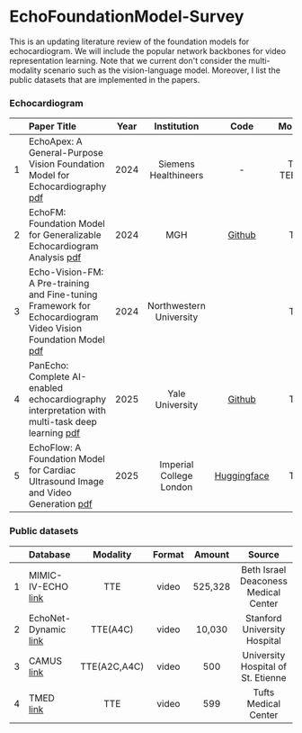 # EchoFoundationModel-Survey
This is an updating literature review of the foundation models for echocardiogram. We will include the popular network backbones for video representation learning. Note that we current don't consider the multi-modality scenario such as the vision-language model. Moreover, I list the public datasets that are implemented in the papers.


### Echocardiogram

| | Paper Title | Year | Institution | Code | Modality | Backbone |
| :--: | :--------- | :-----: | :-----: | :-----: | :-----: | :-----: |
| 1 | EchoApex: A General-Purpose Vision Foundation Model for Echocardiography [pdf](https://arxiv.org/pdf/2410.11092) | 2024 | Siemens Healthineers | - | TTE, TEE, ICE | ViT-base |
| 2 | EchoFM: Foundation Model for Generalizable Echocardiogram Analysis [pdf](https://arxiv.org/pdf/2410.23413) | 2024 | MGH | [Github](https://github.com/SekeunKim/EchoFM) | TTE | - |
| 3 | Echo-Vision-FM: A Pre-training and Fine-tuning Framework for Echocardiogram Video Vision Foundation Model [pdf](https://www.medrxiv.org/content/10.1101/2024.10.09.24315195v3.full.pdf) | 2024 | Northwestern University |  | TTE | ViT-base |
| 4 | PanEcho: Complete AI-enabled echocardiography interpretation with multi-task deep learning [pdf](https://pmc.ncbi.nlm.nih.gov/articles/PMC12047937/) | 2025 | Yale University | [Github](https://github.com/CarDS-Yale/PanEcho) | TTE | - |
| 5 | EchoFlow: A Foundation Model for Cardiac Ultrasound Image and Video Generation [pdf](https://arxiv.org/pdf/2503.22357) | 2025 | Imperial College London | [Huggingface](https://huggingface.co/spaces/HReynaud/EchoFlow) | TTE | A-VAE |


### Public datasets

| | Database | Modality | Format | Amount | Source |
| :--: | :--------- | :-----: | :-----: | :-----: | :-----: |
| 1 | MIMIC-IV-ECHO [link](https://physionet.org/content/mimic-iv-echo/0.1/) | TTE | video | 525,328 | Beth Israel Deaconess Medical Center |
| 2 | EchoNet-Dynamic [link](https://aimi.stanford.edu/datasets/echonet-dynamic-cardiac-ultrasound) | TTE(A4C) | video | 10,030 | Stanford University Hospital |
| 3 | CAMUS [link](https://www.creatis.insa-lyon.fr/Challenge/camus/) | TTE(A2C,A4C) | video | 500 | University Hospital of St. Etienne |
| 4 | TMED [link](https://tmed.cs.tufts.edu/) | TTE | video | 599 | Tufts Medical Center |

